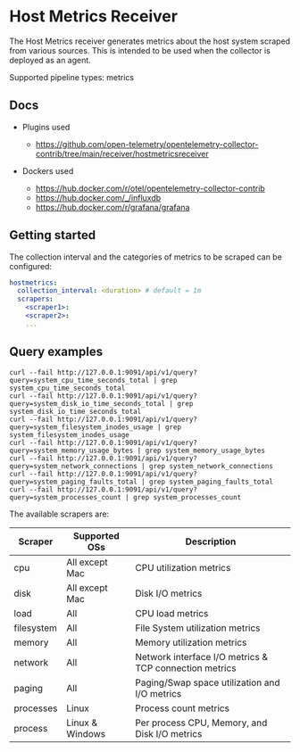 # Host Metrics Receiver

The Host Metrics receiver generates metrics about the host system scraped
from various sources. This is intended to be used when the collector is
deployed as an agent.

Supported pipeline types: metrics

## Docs

* Plugins used
  * <https://github.com/open-telemetry/opentelemetry-collector-contrib/tree/main/receiver/hostmetricsreceiver>

* Dockers used
  * <https://hub.docker.com/r/otel/opentelemetry-collector-contrib>
  * <https://hub.docker.com/_/influxdb>
  * <https://hub.docker.com/r/grafana/grafana>

## Getting started

The collection interval and the categories of metrics to be scraped can be
configured:

```yaml
hostmetrics:
  collection_interval: <duration> # default = 1m
  scrapers:
    <scraper1>:
    <scraper2>:
    ...
```

## Query examples

```text
curl --fail http://127.0.0.1:9091/api/v1/query?query=system_cpu_time_seconds_total | grep system_cpu_time_seconds_total
curl --fail http://127.0.0.1:9091/api/v1/query?query=system_disk_io_time_seconds_total | grep system_disk_io_time_seconds_total
curl --fail http://127.0.0.1:9091/api/v1/query?query=system_filesystem_inodes_usage | grep system_filesystem_inodes_usage
curl --fail http://127.0.0.1:9091/api/v1/query?query=system_memory_usage_bytes | grep system_memory_usage_bytes
curl --fail http://127.0.0.1:9091/api/v1/query?query=system_network_connections | grep system_network_connections
curl --fail http://127.0.0.1:9091/api/v1/query?query=system_paging_faults_total | grep system_paging_faults_total
curl --fail http://127.0.0.1:9091/api/v1/query?query=system_processes_count | grep system_processes_count
```

The available scrapers are:

| Scraper    | Supported OSs                | Description                                            |
|------------|------------------------------|--------------------------------------------------------|
| cpu        | All except Mac               | CPU utilization metrics                                |
| disk       | All except Mac               | Disk I/O metrics                                       |
| load       | All                          | CPU load metrics                                       |
| filesystem | All                          | File System utilization metrics                        |
| memory     | All                          | Memory utilization metrics                             |
| network    | All                          | Network interface I/O metrics & TCP connection metrics |
| paging     | All                          | Paging/Swap space utilization and I/O metrics          |
| processes  | Linux                        | Process count metrics                                  |
| process    | Linux & Windows              | Per process CPU, Memory, and Disk I/O metrics          |
